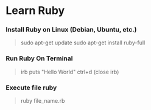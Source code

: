 # Learn Ruby


### Install Ruby on Linux (Debian, Ubuntu, etc.)

> sudo apt-get update
> sudo apt-get install ruby-full

### Run Ruby On Terminal

> irb
> puts "Hello World"
> ctrl+d (close irb)

### Execute file ruby

> ruby file_name.rb
